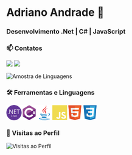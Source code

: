 # Adriano Andrade 👋

### Desenvolvimento .Net | C# | JavaScript 

### 📫 Contatos

<a href = "mailto:adrianoandraden17@gmail.com"><img src="https://img.shields.io/badge/-Email-%23333?style=for-the-badge&logo=microsoft&logoColor=white" target="_blank"></a> <a href="https://www.linkedin.com/in/adriano-andrade-baa247144/" target="_blank"><img src="https://img.shields.io/badge/-LinkedIn-%230077B5?style=for-the-badge&logo=linkedin&logoColor=white" target="_blank"></a>

![Amostra de Linguagens](https://github-readme-stats.vercel.app/api/top-langs/?username=adrianoandrad7&layout=compact&langs_count=7&theme=dark)

### 🛠️ Ferramentas e Linguagens

<div style="display: flex"><br>
  <img align="center" alt="Adriano-Java" height="40" width="40" src="https://raw.githubusercontent.com/devicons/devicon/master/icons/dotnetcore/dotnetcore-original.svg">
  <img align="center" alt="Adriano-Csharp" height="40" width="40" src="https://raw.githubusercontent.com/devicons/devicon/master/icons/csharp/csharp-original.svg">
  <img align="center" alt="Adriano-Java" height="40" width="40" src="https://raw.githubusercontent.com/devicons/devicon/master/icons/java/java-original.svg">
  <img align="center" alt="Adriano-Js" height="40" width="40" src="https://raw.githubusercontent.com/devicons/devicon/master/icons/javascript/javascript-plain.svg">
  <img align="center" alt="Adriano-HTML" height="40" width="40" src="https://raw.githubusercontent.com/devicons/devicon/master/icons/html5/html5-original.svg">
  <img align="center" alt="Adriano-CSS" height="40" width="40" src="https://raw.githubusercontent.com/devicons/devicon/master/icons/css3/css3-original.svg">
</div>
 
 ### 👀 Visitas ao Perfil
 
![Visitas ao Perfil](https://hits.seeyoufarm.com/api/count/incr/badge.svg?url=https%3A%2F%2Fgithub.com%2Fadrianoandrad7&count_bg=%2379C83D&title_bg=%23555555&icon=github.svg&icon_color=%23E7E7E7&title=Visitas&edge_flat=false)
  
  

